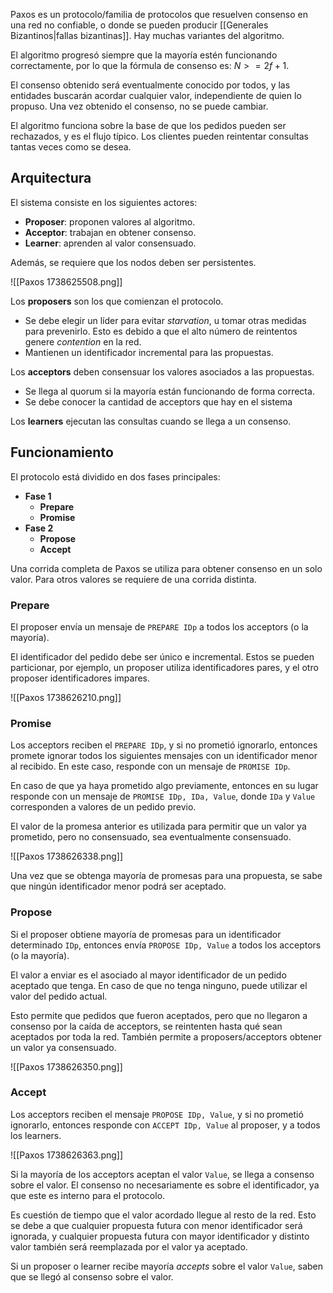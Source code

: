 Paxos es un protocolo/familia de protocolos que resuelven consenso en una red no confiable, o donde se pueden producir [[Generales Bizantinos|fallas bizantinas]]. Hay muchas variantes del algoritmo.

El algoritmo progresó siempre que la mayoría estén funcionando correctamente, por lo que la fórmula de consenso es: $N >= 2f + 1$.

El consenso obtenido será eventualmente conocido por todos, y las entidades buscarán acordar cualquier valor, independiente de quien lo propuso. Una vez obtenido el consenso, no se puede cambiar.

El algoritmo funciona sobre la base de que los pedidos pueden ser rechazados, y es el flujo típico. Los clientes pueden reintentar consultas tantas veces como se desea.

## Arquitectura

El sistema consiste en los siguientes actores:

- **Proposer**: proponen valores al algoritmo.
- **Acceptor**: trabajan en obtener consenso.
- **Learner**: aprenden al valor consensuado.

Además, se requiere que los nodos deben ser persistentes.

![[Paxos 1738625508.png]]

Los **proposers** son los que comienzan el protocolo.

- Se debe elegir un líder para evitar *starvation*, u tomar otras medidas para prevenirlo. Esto es debido a que el alto número de reintentos genere *contention* en la red.
- Mantienen un identificador incremental para las propuestas.

Los **acceptors** deben consensuar los valores asociados a las propuestas.

- Se llega al quorum si la mayoría están funcionando de forma correcta.
- Se debe conocer la cantidad de acceptors que hay en el sistema

Los **learners** ejecutan las consultas cuando se llega a un consenso.

## Funcionamiento

El protocolo está dividido en dos fases principales:

- **Fase 1**
	- **Prepare**
	- **Promise**
- **Fase 2**
	- **Propose**
	- **Accept**

Una corrida completa de Paxos se utiliza para obtener consenso en un solo valor. Para otros valores se requiere de una corrida distinta.

### Prepare

El proposer envía un mensaje de `PREPARE IDp` a todos los acceptors (o la mayoría).

El identificador del pedido debe ser único e incremental. Estos se pueden particionar, por ejemplo, un proposer utiliza identificadores pares, y el otro proposer identificadores impares.

![[Paxos 1738626210.png]]

### Promise

Los acceptors reciben el `PREPARE IDp`, y si no prometió ignorarlo, entonces promete ignorar todos los siguientes mensajes con un identificador menor al recibido. En este caso, responde con un mensaje de `PROMISE IDp`.

En caso de que ya haya prometido algo previamente, entonces en su lugar responde con un mensaje de `PROMISE IDp, IDa, Value`, donde `IDa` y `Value` corresponden a valores de un pedido previo.

El valor de la promesa anterior es utilizada para permitir que un valor ya prometido, pero no consensuado, sea eventualmente consensuado.

![[Paxos 1738626338.png]]

Una vez que se obtenga mayoría de promesas para una propuesta, se sabe que ningún identificador menor podrá ser aceptado.

### Propose

Si el proposer obtiene mayoría de promesas para un identificador determinado `IDp`, entonces envía `PROPOSE IDp, Value` a todos los acceptors (o la mayoría).

El valor a enviar es el asociado al mayor identificador de un pedido aceptado que tenga. En caso de que no tenga ninguno, puede utilizar el valor del pedido actual.

Esto permite que pedidos que fueron aceptados, pero que no llegaron a consenso por la caída de acceptors, se reintenten hasta qué sean aceptados por toda la red. También permite a proposers/acceptors obtener un valor ya consensuado.

![[Paxos 1738626350.png]]

### Accept

Los acceptors reciben el mensaje `PROPOSE IDp, Value`, y si no prometió ignorarlo, entonces responde con `ACCEPT IDp, Value` al proposer, y a todos los learners.

![[Paxos 1738626363.png]]

Si la mayoría de los acceptors aceptan el valor `Value`, se llega a consenso sobre el valor. El consenso no necesariamente es sobre el identificador, ya que este es interno para el protocolo.

Es cuestión de tiempo que el valor acordado llegue al resto de la red. Esto se debe a que cualquier propuesta futura con menor identificador será ignorada, y cualquier propuesta futura con mayor identificador y distinto valor también será reemplazada por el valor ya aceptado.

Si un proposer o learner recibe mayoría *accepts* sobre el valor `Value`, saben que se llegó al consenso sobre el valor.
